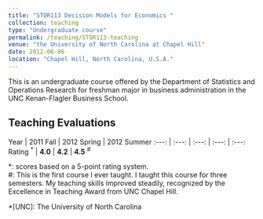 ```yaml
---
title: "STOR113 Decision Models for Economics "
collection: teaching
type: "Undergraduate course"
permalink: /teaching/STOR113-teaching
venue: "the University of North Carolina at Chapel Hill"
date: 2012-06-06
location: "Chapel Hill, North Carolina, U.S.A."
---
```


This is an undergraduate course offered by the Department of Statistics and Operations Research for freshman major in business administration in the UNC Kenan-Flagler Business School.

## Teaching Evaluations

Year | 2011 Fall | 2012 Spring | 2012 Summer
:---: | :---: | :---: | :---: | :---:
Rating <sup>\*</sup> | **4.0** | **4.2** | **4.5** <sup>\#</sup>

\*: scores based on a 5-point rating system. <br>
\#: This is the first course I ever taught. I taught this course for three semesters. My teaching skills improved steadily, recognized by the Excellence in Teaching Award from UNC Chapel Hill.

*[UNC]: The University of North Carolina
